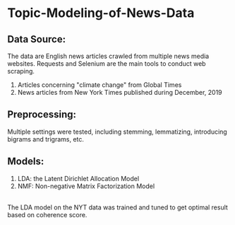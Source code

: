 # Topic-Modeling-of-News-Data
## Data Source:
The data are English news articles crawled from multiple news media websites. Requests and Selenium are the main tools to conduct web scraping.  
1. Articles concerning "climate change" from Global Times  
2. News articles from New York Times published during December, 2019
## Preprocessing:
Multiple settings were tested, including stemming, lemmatizing, introducing bigrams and trigrams, etc.
## Models:
1. LDA: the Latent Dirichlet Allocation Model  
2. NMF: Non-negative Matrix Factorization Model  
<br>
The LDA model on the NYT data was trained and tuned to get optimal result based on coherence score.
